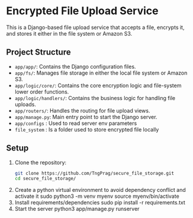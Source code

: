 # Encrypted File Upload Service

This is a Django-based file upload service that accepts a file, encrypts it, and stores it either in the file system or Amazon S3.

## Project Structure

- `app/app/`: Contains the Django configuration files.
- `app/fs/`: Manages file storage in either the local file system or Amazon S3.
- `app/logic/core/`: Contains the core encryption logic and file-system lower order functions.
- `app/logic/handlers/`: Contains the business logic for handling file uploads.
- `app/routers/`: Handles the routing for file upload views.
- `app/manage.py`: Main entry point to start the Django server.
- `app/configs` : Used to read server env parameters
- `file_system` : Is a folder used to store encrypted file locally

## Setup

1. Clone the repository:
   ```bash
   git clone https://github.com/TngPrag/secure_file_storage.git
   cd secure_file_storage/
2. Create a python virtual environment to avoid dependency conflict and activate it
   sudo python3 -m venv myenv
   source myenv/bin/activate
3. Install requirements/dependencies
   sudo pip install -r requirements.txt
4. Start the server
   python3 app/manage.py runserver